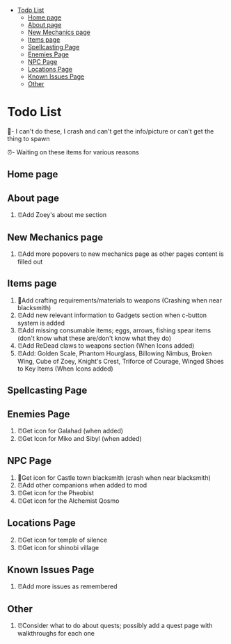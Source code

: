 - [Todo List](#todo-list)
  - [Home page](#home-page)
  - [About page](#about-page)
  - [New Mechanics page](#new-mechanics-page)
  - [Items page](#items-page)
  - [Spellcasting Page](#spellcasting-page)
  - [Enemies Page](#enemies-page)
  - [NPC Page](#npc-page)
  - [Locations Page](#locations-page)
  - [Known Issues Page](#known-issues-page)
  - [Other](#other)

# Todo List
🚩- I can't do these, I crash and can't get the info/picture or can't get the thing to spawn

⏰- Waiting on these items for various reasons

## Home page
   
## About page
1. ⏰Add Zoey's about me section

## New Mechanics page 
1. ⏰Add more popovers to new mechanics page as other pages content is filled out

## Items page
1. 🚩Add crafting requirements/materials to weapons (Crashing when near blacksmith)
2. ⏰Add new relevant information to Gadgets section when c-button system is added
3. ⏰Add missing consumable items; eggs, arrows, fishing spear items (don't know what these are/don't know what they do)
4. ⏰Add ReDead claws to weapons section (When Icons added)
5. ⏰Add: Golden Scale, Phantom Hourglass, Billowing Nimbus, Broken Wing, Cube of Zoey, Knight's Crest, Triforce of Courage, Winged Shoes to Key Items (When Icons added)

## Spellcasting Page

## Enemies Page
1. ⏰Get icon for Galahad (when added)
2. ⏰Get Icon for Miko and Sibyl (when added)

## NPC Page
1. 🚩Get icon for Castle town blacksmith (crash when near blacksmith)
2. ⏰Add other companions when added to mod
3. ⏰Get icon for the Pheobist
4. ⏰Get icon for the Alchemist Qosmo

## Locations Page
2. ⏰Get icon for temple of silence
3. ⏰Get icon for shinobi village

## Known Issues Page
1. ⏰Add more issues as remembered

## Other
1. ⏰Consider what to do about quests; possibly add a quest page with walkthroughs for each one
